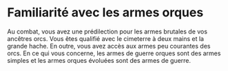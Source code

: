 # Familiarité avec les armes orques

<p>Au combat, vous avez une prédilection pour les armes brutales de vos ancêtres orcs. Vous êtes qualifié avec le cimeterre à deux mains et la grande hache. En outre, vous avez accès aux armes peu courantes des orcs. En ce qui vous concerne, les armes de guerre orques sont des armes simples et les armes orques évoluées sont des armes de guerre.</p>